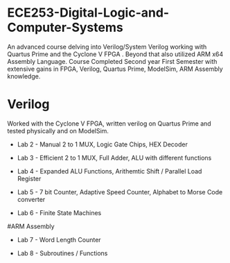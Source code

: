 # ECE253-Digital-Logic-and-Computer-Systems
An advanced course delving into Verilog/System Verilog working with Quartus Prime and the Cyclone V FPGA . Beyond that also utilized ARM x64 Assembly Language. Course Completed Second year First Semester with extensive gains in FPGA, Verilog, Quartus Prime, ModelSim, ARM Assembly knowledge.

# Verilog
Worked with the Cyclone V FPGA, written verilog on Quartus Prime and tested physically and on ModelSim.

 - Lab 2 - Manual 2 to 1 MUX, Logic Gate Chips, HEX Decoder

 - Lab 3 - Efficient 2 to 1 MUX, Full Adder, ALU with different functions
 
 - Lab 4 - Expanded ALU Functions, Arithemtic Shift / Parallel Load Register
 
 - Lab 5 - 7 bit Counter, Adaptive Speed Counter, Alphabet to Morse Code converter
 
 - Lab 6 - Finite State Machines

#ARM Assembly
 - Lab 7 - Word Length Counter

 - Lab 8 - Subroutines / Functions

